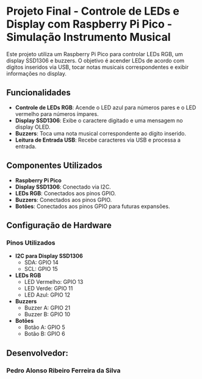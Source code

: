 # Projeto Final - Controle de LEDs e Display com Raspberry Pi Pico - Simulação Instrumento Musical

Este projeto utiliza um Raspberry Pi Pico para controlar LEDs RGB, um display SSD1306 e buzzers. O objetivo é acender LEDs de acordo com dígitos inseridos via USB, tocar notas musicais correspondentes e exibir informações no display.

## Funcionalidades

- **Controle de LEDs RGB**: Acende o LED azul para números pares e o LED vermelho para números ímpares.
- **Display SSD1306**: Exibe o caractere digitado e uma mensagem no display OLED.
- **Buzzers**: Toca uma nota musical correspondente ao dígito inserido.
- **Leitura de Entrada USB**: Recebe caracteres via USB e processa a entrada.

## Componentes Utilizados

- **Raspberry Pi Pico**
- **Display SSD1306**: Conectado via I2C.
- **LEDs RGB**: Conectados aos pinos GPIO.
- **Buzzers**: Conectados aos pinos GPIO.
- **Botões**: Conectados aos pinos GPIO para futuras expansões.

## Configuração de Hardware

### Pinos Utilizados

- **I2C para Display SSD1306**
  - SDA: GPIO 14
  - SCL: GPIO 15
- **LEDs RGB**
  - LED Vermelho: GPIO 13
  - LED Verde: GPIO 11
  - LED Azul: GPIO 12
- **Buzzers**
  - Buzzer A: GPIO 21
  - Buzzer B: GPIO 10
- **Botões**
  - Botão A: GPIO 5
  - Botão B: GPIO 6


## Desenvolvedor: 
### Pedro Alonso Ribeiro Ferreira da Silva



